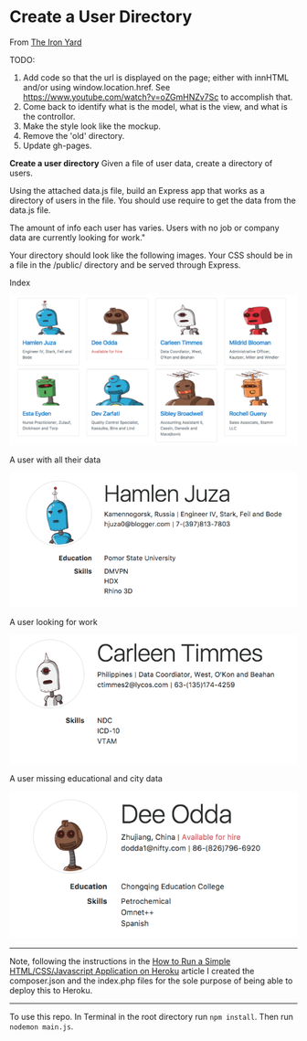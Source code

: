 # Create a User Directory

From [The Iron Yard](https://newline.theironyard.com/cohorts/15/courses/10/projects/75)

TODO:
1. Add code so that the url is displayed on the page; either with innHTML and/or using window.location.href. See https://www.youtube.com/watch?v=oZGmHNZv7Sc to accomplish that.
2. Come back to identify what is the model, what is the view, and what is the controllor.
3. Make the style look like the mockup.
4. Remove the 'old' directory.
5. Update gh-pages.

**Create a user directory**
Given a file of user data, create a directory of users.

Using the attached data.js file, build an Express app that works as a directory of users in the file. You should use require to get the data from the data.js file.

The amount of info each user has varies. Users with no job or company data are currently looking for work."

Your directory should look like the following images. Your CSS should be in a file in the /public/ directory and be served through Express.

Index

![](images/9fd60d22-index.png)

A user with all their data

![test](/images/b26bb569-user1.png)

A user looking for work

![](images/1f84485d-user2.png)

A user missing educational and city data

![](images/bd740831-user3.png)

---
Note, following the instructions in the [How to Run a Simple HTML/CSS/Javascript Application on Heroku](https://medium.com/@winnieliang/how-to-run-a-simple-html-css-javascript-application-on-heroku-4e664c541b0b) article I created the composer.json and the index.php files for the sole purpose of being able to deploy this to Heroku.

---
To use this repo.
In Terminal in the root directory run `npm install`.
Then run `nodemon main.js`.
